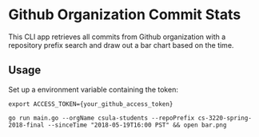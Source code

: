 # Github Organization Commit Stats

This CLI app retrieves all commits from Github organization with a repository prefix search and draw out a bar chart based on the time.

## Usage

Set up a environment variable containing the token:

```
export ACCESS_TOKEN={your_github_access_token}
```

```
go run main.go --orgName csula-students --repoPrefix cs-3220-spring-2018-final --sinceTime "2018-05-19T16:00 PST" && open bar.png
```

